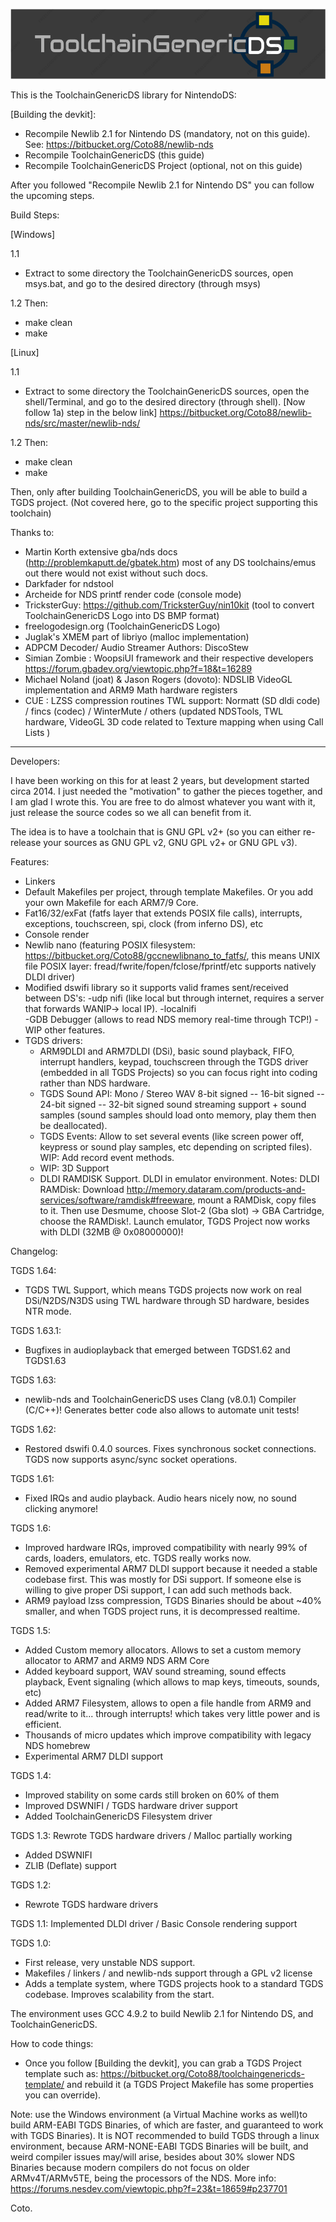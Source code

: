 ![ToolchainGenericDS](img/TGDS-Logo.png)

This is the ToolchainGenericDS library for NintendoDS:

[Building the devkit]:
- Recompile Newlib 2.1 for Nintendo DS (mandatory, not on this guide). See: https://bitbucket.org/Coto88/newlib-nds
- Recompile ToolchainGenericDS (this guide)
- Recompile ToolchainGenericDS Project (optional, not on this guide)

After you followed "Recompile Newlib 2.1 for Nintendo DS" you can follow the upcoming steps.


Build Steps:

[Windows]

1.1
-	Extract to some directory the ToolchainGenericDS sources, open msys.bat, and go to the desired directory (through msys)

1.2
Then:
 - make clean 
 - make


[Linux]

1.1
-	Extract to some directory the ToolchainGenericDS sources, open the shell/Terminal, and go to the desired directory (through shell).
	[Now follow 1a) step in the below link]
	https://bitbucket.org/Coto88/newlib-nds/src/master/newlib-nds/
	
1.2
Then:
 - make clean 
 - make



Then, only after building ToolchainGenericDS, you will be able to build a TGDS project. (Not covered here, go to the specific project supporting this toolchain)

Thanks to:
- Martin Korth extensive gba/nds docs (http://problemkaputt.de/gbatek.htm) most of any DS toolchains/emus out there would not exist without such docs.
- Darkfader for ndstool
- Archeide for NDS printf render code (console mode)
- TricksterGuy: https://github.com/TricksterGuy/nin10kit (tool to convert ToolchainGenericDS Logo into DS BMP format)
- freelogodesign.org (ToolchainGenericDS Logo)
- Juglak's XMEM part of libriyo (malloc implementation)
- ADPCM Decoder/ Audio Streamer Authors: DiscoStew
- Simian Zombie : WoopsiUI framework and their respective developers
https://forum.gbadev.org/viewtopic.php?f=18&t=16289
- Michael Noland (joat) & Jason Rogers (dovoto): NDSLIB VideoGL implementation and ARM9 Math hardware registers
- CUE : LZSS compression routines
TWL support: Normatt (SD dldi code) / fincs (codec) / WinterMute / others (updated NDSTools, TWL hardware, VideoGL 3D code related to Texture mapping when using Call Lists )

---------------------------------------------

Developers:

I have been working on this for at least 2 years, but development started circa 2014. I just needed the "motivation" to gather the pieces together, and I am glad I wrote this.
You are free to do almost whatever you want with it, just release the source codes so we all can benefit from it.

The idea is to have a toolchain that is GNU GPL v2+ (so you can either re-release your sources as GNU GPL v2, GNU GPL v2+ or GNU GPL v3).

Features:

- Linkers
- Default Makefiles per project, through template Makefiles. Or you add your own Makefile for each ARM7/9 Core.
- Fat16/32/exFat (fatfs layer that extends POSIX file calls), interrupts, exceptions, touchscreen, spi, clock (from inferno DS), etc
- Console render
- Newlib nano (featuring POSIX filesystem: https://bitbucket.org/Coto88/gccnewlibnano_to_fatfs/, this means UNIX file POSIX layer: fread/fwrite/fopen/fclose/fprintf/etc supports natively DLDI driver)
- Modified dswifi library so it supports valid frames sent/received between DS's:
	-udp nifi 	(like local but through internet, requires a server that forwards WANIP-> local IP).
	-localnifi	
	-GDB Debugger (allows to read NDS memory real-time through TCP!)
	-WIP other features.
- TGDS drivers: 
	- ARM9DLDI and ARM7DLDI (DSi), basic sound playback, FIFO, interrupt handlers, keypad, touchscreen through the TGDS driver (embedded in all TGDS Projects) so you can focus right into coding rather than NDS hardware.
	- TGDS Sound API: Mono / Stereo WAV 8-bit signed -- 16-bit signed -- 24-bit signed -- 32-bit signed sound streaming support + sound samples (sound samples should load onto memory, play them then be deallocated). 
	- TGDS Events: Allow to set several events (like screen power off, keypress or sound play samples, etc depending on scripted files). WIP: Add record event methods.
	- WIP: 3D Support
	- DLDI RAMDISK Support. DLDI in emulator environment.
		Notes:
		DLDI RAMDisk: Download http://memory.dataram.com/products-and-services/software/ramdisk#freeware, mount a RAMDisk, copy files to it. Then use Desmume, choose Slot-2 (Gba slot) -> GBA Cartridge, choose the RAMDisk!. Launch emulator, TGDS Project now works with DLDI (32MB @ 0x08000000)!

Changelog:

TGDS 1.64:
- TGDS TWL Support, which means TGDS projects now work on real DSi/N2DS/N3DS using TWL hardware through SD hardware, besides NTR mode.

TGDS 1.63.1:
- Bugfixes in audioplayback that emerged between TGDS1.62 and TGDS1.63

TGDS 1.63:
- newlib-nds and ToolchainGenericDS uses Clang (v8.0.1) Compiler (C/C++)! Generates better code also allows to automate unit tests!

TGDS 1.62:
- Restored dswifi 0.4.0 sources. Fixes synchronous socket connections. TGDS now supports async/sync socket operations.

TGDS 1.61:
- Fixed IRQs and audio playback. Audio hears nicely now, no sound clicking anymore!

TGDS 1.6:
- Improved hardware IRQs, improved compatibility with nearly 99% of cards, loaders, emulators, etc. TGDS really works now.
- Removed experimental ARM7 DLDI support because it needed a stable codebase first. This was mostly for DSi support. If someone else is willing to give proper DSi support, I can add such methods back.
- ARM9 payload lzss compression, TGDS Binaries should be about ~40% smaller, and when TGDS project runs, it is decompressed realtime.

TGDS 1.5:
- Added Custom memory allocators. Allows to set a custom memory allocator to ARM7 and ARM9 NDS ARM Core
- Added keyboard support, WAV sound streaming, sound effects playback, Event signaling (which allows to map keys, timeouts, sounds, etc)
- Added ARM7 Filesystem, allows to open a file handle from ARM9 and read/write to it... through interrupts! which takes very little power and is efficient.
- Thousands of micro updates which improve compatibility with legacy NDS homebrew
- Experimental ARM7 DLDI support

TGDS 1.4:
- Improved stability on some cards still broken on 60% of them
- Improved DSWNIFI / TGDS hardware driver support
- Added ToolchainGenericDS Filesystem driver

TGDS 1.3:
Rewrote TGDS hardware drivers / Malloc partially working
- Added DSWNIFI
- ZLIB (Deflate) support

TGDS 1.2:
- Rewrote TGDS hardware drivers

TGDS 1.1:
Implemented DLDI driver / Basic Console rendering support

TGDS 1.0:
- First release, very unstable NDS support.
- Makefiles / linkers / and newlib-nds support through a GPL v2 license
- Adds a template system, where TGDS projects hook to a standard TGDS codebase. Improves scalability from the start.


The environment uses GCC 4.9.2 to build Newlib 2.1 for Nintendo DS, and ToolchainGenericDS.


How to code things:
-	Once you follow [Building the devkit], you can grab a TGDS Project template such as: https://bitbucket.org/Coto88/toolchaingenericds-template/ and rebuild it (a TGDS Project Makefile has some properties you can override).

Note: use the Windows environment (a Virtual Machine works as well)to build ARM-EABI TGDS Binaries, of which are faster, and guaranteed to work with TGDS Binaries). 
It is NOT recommended to build TGDS through a linux environment, because ARM-NONE-EABI TGDS Binaries will be built, and weird compiler issues may/will arise, besides about 30% slower NDS Binaries because modern compilers
do not focus on older ARMv4T/ARMv5TE, being the processors of the NDS.
More info:
https://forums.nesdev.com/viewtopic.php?f=23&t=18659#p237701

Coto.
